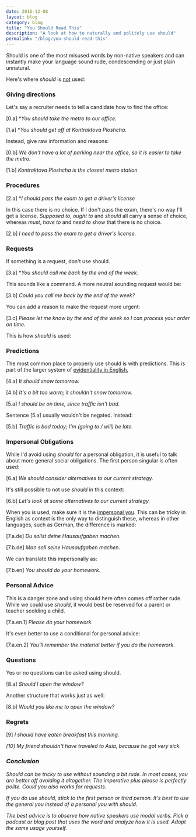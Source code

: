 ```yaml
---
date: 2016-12-08
layout: blog
category: blog
title: "You Should Read This"
description: "A look at how to naturally and politely use should"
permalink: "/blog/you-should-read-this" 
---
```


Should is one of the most misused words by non-native speakers and can instantly make your language sound rude, condescending or just plain unnatural. 

Here's where <i>should</i> is <u>not</u> used:

### Giving directions

Let's say a recruiter needs to tell a candidate how to find the office: 

[0.a] *<i>You should take the metro to our office.</i>

[1.a] *<i>You should get off at Kontraktova Ploshcha.</i>

Instead, give raw information and reasons: 

[0.b] <i>We don't have a lot of parking near the office, so it is easier to take the metro.</i>

[1.b] <i>Kontraktova Ploshcha is the closest metro station</i> 

### Procedures 

[2.a] *<i>I should pass the exam to get a driver's license</i>

In this case there is no choice. If I don't pass the exam, there's no way I'll get a license. <i>Supposed to</i>, <i>ought to</i> and <i>should</i> all carry a sense of choice, whereas <i>must</i>, <i>have to</i> and <i>need to</i> show that there is no choice. 

[2.b] <i>I need to pass the exam to get a driver's license.</i>

### Requests 

If something is a request, don't use should. 

[3.a] *<i>You should call me back by the end of the week.</i>

This sounds like a command. A more neutral sounding request would be: 

[3.b] <i>Could you call me back by the end of the week?</i>

You can add a reason to make the request more urgent: 

[3.c] <i>Please let me know by the end of the week so I can process your order on time.</i>

This is how <i>should</i> is used: 

### Predictions 

The most common place to properly use should is with predictions. This is part of the larger system of  <a href="http://derek.com.ua/lessons/modal-probability" target="_blank">evidentiality in English.</a> 

[4.a] <i>It should snow tomorrow.</i>

[4.b] <i>It's a bit too warm; it shouldn't snow tomorrow.</i>

[5.a] <i>I should be on time, since traffic isn't bad.</i>

Sentence [5.a] usually wouldn't be negated. Instead: 

[5.b] <i>Traffic is bad today; I'm (going to / will) be late.</i>

### Impersonal Obligations 

While I'd avoid using <i>should</i> for a personal obligation, it is useful to talk about more general social obligations. The first person singular is often used: 

[6.a] <i>We should consider alternatives to our current strategy.</i>

It's still possible to not use <i>should</i> in this context: 

[6.b] <i>Let's look at some alternatives to our current strategy.</i>

When you is used, make sure it is the <a href="https://en.wikipedia.org/wiki/Generic_you" target="_blank">impersonal you</a>. This can be tricky in English as context is the only way to distinguish these, whereas in other languages, such as German, the difference is marked: 

[7.a.de] <i>Du sollst deine Hausaufgaben machen.</i> 

[7.b.de] <i>Man soll seine Hausaufgaben machen.</i> 

We can translate this impersonally as: 

[7.b.en] <i>You should do your homework.</i>

### Personal Advice 

This is a danger zone and using should here often comes off rather rude. While we could use <i>should</i>, it would best be reserved for a parent or teacher scolding a child. 

[7.a.en.1] <i>Please do your homework.</i> 

It's even better to use a conditional for personal advice: 

[7.a.en.2] <i>You'll remember the material better if you do the homework.</i>

### Questions 

Yes or no questions can be asked using should. 

[8.a] <i>Should I open the window?</i> 

Another structure that works just as well: 

[8.b] <i>Would you like me to open the window?</i>

### Regrets 

[9] <i>I should have eaten breakfast this morning.<i>

[10] <i>My friend shouldn't have traveled to Asia, because he got very sick.</i> 

### Conclusion 

<i>Should</i> can be tricky to use without sounding a bit rude. In most cases, you are better off avoiding it altogether. The imperative plus please is perfectly polite. <i>Could you</i> also works for requests. 

If you do use should, stick to the first person or third person. It's best to use the general you instead of a personal you with should. 

The best advice is to observe how native speakers use modal verbs. Pick a podcast or blog post that uses the word and analyze how it is used. Adopt the same usage yourself. 







